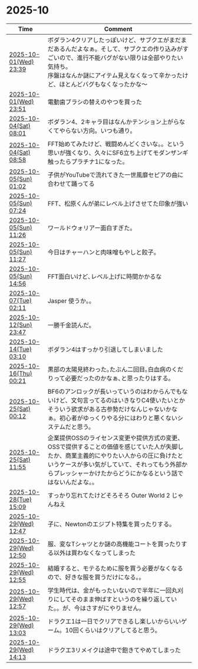 # 2025-10

| Time | Comment |
| ----- | ------- |
| [2025-10-01(Wed) 23:39](https://bsky.app/profile/tokuhirom.bsky.social/post/3m267kupiic2a) | ボダラン4クリアしたっぽいけど、サブクエがまだまだあるんだよなぁ。そして、サブクエの作り込みがすごいので、進行不能バグがない限りは全部やりたい気持ち。<br>序盤はなんか謎にアイテム見えなくなって辛かったけど、ほとんどバグもなくなったかな〜 |
| [2025-10-01(Wed) 23:51](https://bsky.app/profile/tokuhirom.bsky.social/post/3m26aaxi3wk2a) | 電動歯ブラシの替えのやつを買った |
| [2025-10-04(Sat) 08:01](https://bsky.app/profile/tokuhirom.bsky.social/post/3m2e4jxxn722j) | ボダラン4、2キャラ目はなんかテンション上がらなくてやらない方向。いつも通り。 |
| [2025-10-04(Sat) 08:58](https://bsky.app/profile/tokuhirom.bsky.social/post/3m2e7poeqt22j) | FFT始めてみたけど、戦闘めんどくさいな。。という思いが強くなり、久々にSF6立ち上げてモダンザンギ触ったらプラチナ1になった。 |
| [2025-10-05(Sun) 01:02](https://bsky.app/profile/tokuhirom.bsky.social/post/3m2fvlzuxbk2z) | 子供がYouTubeで流れてきた一世風靡セピアの曲に合わせて踊ってる |
| [2025-10-05(Sun) 07:24](https://bsky.app/profile/tokuhirom.bsky.social/post/3m2gkw5qaxc2z) | FFT、松原くんが弟にレベル上げさせてた印象が強い |
| [2025-10-05(Sun) 11:26](https://bsky.app/profile/tokuhirom.bsky.social/post/3m2gyhkvhg22z) | ワールドウォリアー面白すぎた。 |
| [2025-10-05(Sun) 11:27](https://bsky.app/profile/tokuhirom.bsky.social/post/3m2gyjade7k2z) | 今日はチャーハンと肉味噌もやしと餃子。 |
| [2025-10-05(Sun) 14:56](https://bsky.app/profile/tokuhirom.bsky.social/post/3m2he7ypmfs2x) | FFT面白いけど､レベル上げに時間かかるな |
| [2025-10-07(Tue) 02:11](https://bsky.app/profile/tokuhirom.bsky.social/post/3m2l2esdvhs2x) | Jasper 使うか｡｡ |
| [2025-10-12(Sun) 23:47](https://bsky.app/profile/tokuhirom.bsky.social/post/3m2zv4bdoic23) | 一勝千金読んだ。 |
| [2025-10-14(Tue) 03:10](https://bsky.app/profile/tokuhirom.bsky.social/post/3m34qx56ea22w) | ボダラン4はすっかり引退してしまいました |
| [2025-10-16(Thu) 00:21](https://bsky.app/profile/tokuhirom.bsky.social/post/3m3big7gxks2l) | 黒部の太陽見終わった｡たぶん二回目｡白血病のくだりって必要だったのかなぁ､と思ったりはする｡ |
| [2025-10-25(Sat) 00:12](https://bsky.app/profile/tokuhirom.bsky.social/post/3m3y44eg52s2h) | BF6のアンロックが長いっていうのはわからんでもないけど、文句言ってるのはいきなりC4使いたいとかそういう欲求がある古参勢だけなんじゃないかなぁ。初心者がゆっくりやる分にはわりと悪くないシステムだと思う。 |
| [2025-10-25(Sat) 11:55](https://bsky.app/profile/tokuhirom.bsky.social/post/3m3zdg6y76s2h) | 企業提供OSSのライセンス変更や提供方式の変更、OSSで提供することの価値を感じていた人が失脚したか、商業主義的にやりたい人からの圧に負けたというケースが多い気がしていて、それってもう外部からプレッシャーかけたからどうにかなるという話ではないんだよな。。 |
| [2025-10-28(Tue) 15:09](https://bsky.app/profile/tokuhirom.bsky.social/post/3m4b7naj2yc24) | すっかり忘れてたけどそろそろ Outer World 2 じゃんねえ |
| [2025-10-29(Wed) 12:47](https://bsky.app/profile/tokuhirom.bsky.social/post/3m4di7cvzrk2k) | 子に、Newtonのエジプト特集を買ったりする。 |
| [2025-10-29(Wed) 12:50](https://bsky.app/profile/tokuhirom.bsky.social/post/3m4dielbo322k) | 服、変なTシャツとか謎の高機能コートを買ったりする以外は買わなくなってしまった |
| [2025-10-29(Wed) 12:55](https://bsky.app/profile/tokuhirom.bsky.social/post/3m4dinrikgs2k) | 結婚すると、モテるために服を買う必要がなくなるので、好きな服を買うだけになる。。 |
| [2025-10-29(Wed) 12:57](https://bsky.app/profile/tokuhirom.bsky.social/post/3m4diqku7a22k) | 学生時代は、金がもったいないので半年に一回丸刈りにしてそのまま伸ばすというのを繰り返していた。。が、今はさすがにやりません。 |
| [2025-10-29(Wed) 13:03](https://bsky.app/profile/tokuhirom.bsky.social/post/3m4dj3am5gc2k) | ドラクエ1は一日でクリアできるし楽しいからいいゲーム。10回くらいはクリアしてると思う。 |
| [2025-10-29(Wed) 14:13](https://bsky.app/profile/tokuhirom.bsky.social/post/3m4dmxv3cos2d) | ドラクエ3リメイクは途中で飽きてやめてしまった |

